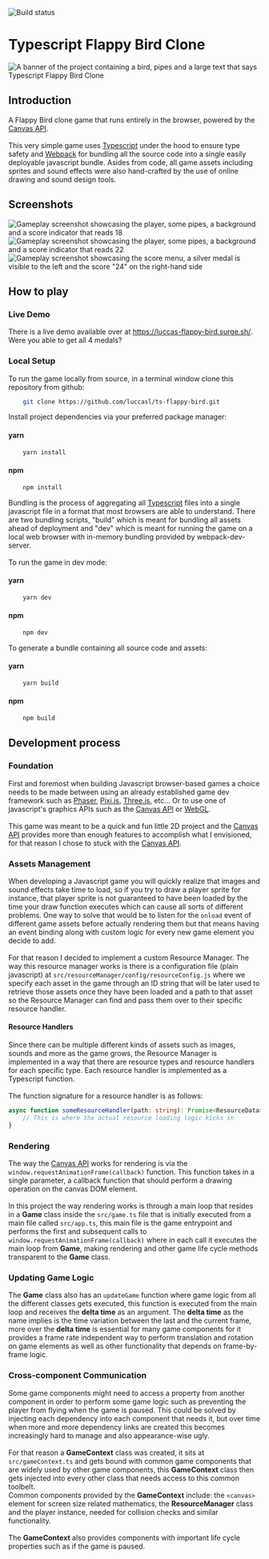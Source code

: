 ![Build status](https://github.com/luccasl/ts-flappy-bird/actions/workflows/deploy.yml/badge.svg)
# Typescript Flappy Bird Clone

![A banner of the project containing a bird, pipes and a large text that says Typescript Flappy Bird Clone](images/banner.png "Typescript Flappy Bird Clone banner")

## Introduction

A Flappy Bird clone game that runs entirely in the browser, powered by the [Canvas API](https://developer.mozilla.org/en-US/docs/Web/API/Canvas_API).\
\
This very simple game uses [Typescript](https://www.typescriptlang.org/) under the hood to ensure type safety and [Webpack](https://webpack.js.org/) for bundling all the source code into a single easily deployable javascript bundle. Asides from code, all game assets including sprites and sound effects were also hand-crafted by the use of online drawing and sound design tools.

## Screenshots

![Gameplay screenshot showcasing the player, some pipes, a background and a score indicator that reads 18](images/screenshot-gameplay-1.png "Gameplay screenshot 1")
![Gameplay screenshot showcasing the player, some pipes, a background and a score indicator that reads 22](images/screenshot-gameplay-2.png "Gameplay screenshot 2")
![Gameplay screenshot showcasing the score menu, a silver medal is visible to the left and the score "24" on the right-hand side](images/screenshot-score.png "Score menu screenshot")

## How to play

### Live Demo

There is a live demo available over at https://luccas-flappy-bird.surge.sh/.
\
Were you able to get all 4 medals?

### Local Setup

To run the game locally from source, in a terminal window clone this repository from github:

```bash
    git clone https://github.com/luccasl/ts-flappy-bird.git
```

Install project dependencies via your preferred package manager:

#### yarn

```bash
    yarn install
```

#### npm

```bash
    npm install
```

Bundling is the process of aggregating all [Typescript](https://www.typescriptlang.org/) files into a single javascript file in a format that most browsers are able to understand.
There are two bundling scripts, "build" which is meant for bundling all assets ahead of deployment and "dev" which is meant for running the game on a local web browser with in-memory bundling provided by webpack-dev-server.\
\
To run the game in dev mode:

#### yarn

```bash
    yarn dev
```

#### npm

```bash
    npm dev
```

To generate a bundle containing all source code and assets:

#### yarn

```bash
    yarn build
```

#### npm

```bash
    npm build
```

## Development process

### Foundation

First and foremost when building Javascript browser-based games a choice needs to be made between using an already established game dev framework such as [Phaser](https://phaser.io/), [Pixi.js](https://pixijs.com/), [Three.js](https://threejs.org/), etc... Or to use one of javascript's graphics APIs such as the [Canvas API](https://developer.mozilla.org/en-US/docs/Web/API/Canvas_API) or [WebGL](https://developer.mozilla.org/en-US/docs/Web/API/WebGL_API).\
\
This game was meant to be a quick and fun little 2D project and the [Canvas API](https://developer.mozilla.org/en-US/docs/Web/API/Canvas_API) provides more than enough features to accomplish what I envisioned, for that reason I chose to stuck with the [Canvas API](https://developer.mozilla.org/en-US/docs/Web/API/Canvas_API).

### Assets Management

When developing a Javascript game you will quickly realize that images and sound effects take time to load, so if you try to draw a player sprite for instance, that player sprite is not guaranteed to have been loaded by the time your draw function executes which can cause all sorts of different problems. One way to solve that would be to listen for the `onload` event of different game assets before actually rendering them but that means having an event binding along with custom logic for every new game element you decide to add.\
\
For that reason I decided to implement a custom Resource Manager. The way this resource manager works is there is a configuration file (plain javascript) at `src/resourceManager/config/resourceConfig.js` where we specify each asset in the game through an ID string that will be later used to retrieve those assets once they have been loaded and a path to that asset so the Resource Manager can find and pass them over to their specific resource handler.

#### Resource Handlers

Since there can be multiple different kinds of assets such as images, sounds and more as the game grows, the Resource Manager is implemented in a way that there are resource types and resource handlers for each specific type. Each resource handler is implemented as a Typescript function.\
\
The function signature for a resource handler is as follows:

```typescript
async function someResourceHandler(path: string): Promise<ResourceData> {
    // This is where the actual resource loading logic kicks in
}
```

### Rendering

The way the [Canvas API](https://developer.mozilla.org/en-US/docs/Web/API/Canvas_API) works for rendering is via the `window.requestAnimationFrame(callback)` function. This function takes in a single parameter, a callback function that should perform a drawing operation on the canvas DOM element.\
\
In this project the way rendering works is through a main loop that resides in a **Game** class inside the `src/game.ts` file that is initially executed from a main file called `src/app.ts`, this main file is the game entrypoint and performs the first and subsequent calls to `window.requestAnimationFrame(callback)` where in each call it executes the main loop from **Game**, making rendering and other game life cycle methods transparent to the **Game** class.

### Updating Game Logic

The **Game** class also has an `updateGame` function where game logic from all the different classes gets executed, this function is executed from the main loop and receives the **delta time** as an argument. The **delta time** as the name implies is the time variation between the last and the current frame, more over the **delta time** is essential for many game components for it provides a frame rate independent way to perform translation and rotation on game elements as well as other functionality that depends on frame-by-frame logic.

### Cross-component Communication

Some game components might need to access a property from another component in order to perform some game logic such as preventing the player from flying when the game is paused. This could be solved by injecting each dependency into each component that needs it, but over time when more and more dependency links are created this becomes increasingly hard to manage and also appearance-wise ugly.\
\
For that reason a **GameContext** class was created, it sits at `src/gameContext.ts` and gets bound with common game components that are widely used by other game components, this **GameContext** class then gets injected into every other class that needs access to this common toolbelt.\
Common components provided by the **GameContext** include: the `<canvas>` element for screen size related mathematics, the **ResourceManager** class and the player instance, needed for collision checks and similar functionality.\
\
The **GameContext** also provides components with important life cycle properties such as if the game is paused.
